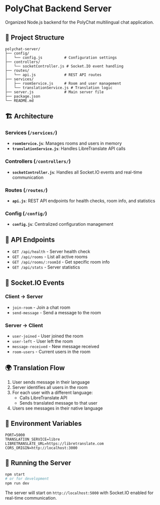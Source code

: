# PolyChat Backend Server

Organized Node.js backend for the PolyChat multilingual chat application.

## 📁 Project Structure

```
polychat-server/
├── config/
│   └── config.js          # Configuration settings
├── controllers/
│   └── socketController.js # Socket.IO event handling
├── routes/
│   └── api.js             # REST API routes
├── services/
│   ├── roomService.js     # Room and user management
│   └── translationService.js # Translation logic
├── server.js              # Main server file
├── package.json
└── README.md
```

## 🏗️ Architecture

### **Services** (`/services/`)
- **`roomService.js`**: Manages rooms and users in memory
- **`translationService.js`**: Handles LibreTranslate API calls

### **Controllers** (`/controllers/`)
- **`socketController.js`**: Handles all Socket.IO events and real-time communication

### **Routes** (`/routes/`)
- **`api.js`**: REST API endpoints for health checks, room info, and statistics

### **Config** (`/config/`)
- **`config.js`**: Centralized configuration management

## 🔌 API Endpoints

- `GET /api/health` - Server health check
- `GET /api/rooms` - List all active rooms
- `GET /api/rooms/:roomId` - Get specific room info
- `GET /api/stats` - Server statistics

## 🚀 Socket.IO Events

### Client → Server
- `join-room` - Join a chat room
- `send-message` - Send a message to the room

### Server → Client
- `user-joined` - User joined the room
- `user-left` - User left the room
- `message-received` - New message received
- `room-users` - Current users in the room

## 🌍 Translation Flow

1. User sends message in their language
2. Server identifies all users in the room
3. For each user with a different language:
   - Calls LibreTranslate API
   - Sends translated message to that user
4. Users see messages in their native language

## 🔧 Environment Variables

```env
PORT=5000
TRANSLATION_SERVICE=libre
LIBRETRANSLATE_URL=https://libretranslate.com
CORS_ORIGIN=http://localhost:3000
```

## 🚀 Running the Server

```bash
npm start
# or for development
npm run dev
```

The server will start on `http://localhost:5000` with Socket.IO enabled for real-time communication.
